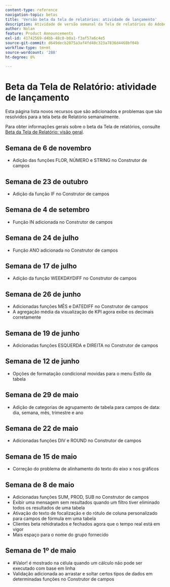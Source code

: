 ```yaml
---
content-type: reference
navigation-topic: betas
title: 'Versão beta da tela de relatórios: atividade de lançamento'
description: Atividade de versão semanal da Tela de relatórios do Adobe Workfront beta
author: Nolan
feature: Product Announcements
exl-id: 41742569-d4bb-48c0-b0a1-f3af57a6c4e5
source-git-commit: d649decb2875a3af4fd40c323a7836d4468bf04b
workflow-type: tm+mt
source-wordcount: '288'
ht-degree: 0%

---
```



# Beta da Tela de Relatório: atividade de lançamento

Esta página lista novos recursos que são adicionados e problemas que são resolvidos para a tela beta de Relatório semanalmente.

Para obter informações gerais sobre o beta da Tela de relatórios, consulte [Beta da Tela de Relatório: visão geral](/help/quicksilver/product-announcements/betas/reporting-canvas-beta/reporting-canvas-beta-overview.md).

## Semana de 6 de novembro

* Adição das funções FLOR, NÚMERO e STRING no Construtor de campos

## Semana de 23 de outubro

* Adição da função IF no Construtor de campos

## Semana de 4 de setembro

* Função IN adicionada no Construtor de campos

## Semana de 24 de julho

* Função ANO adicionada no Construtor de campos

## Semana de 17 de julho

* Adição da função WEEKDAYDIFF no Construtor de campos

## Semana de 26 de junho

* Adicionadas funções MÊS e DATEDIFF no Construtor de campos
* A agregação média da visualização de KPI agora exibe os decimais corretamente

## Semana de 19 de junho

* Adicionadas funções ESQUERDA e DIREITA no Construtor de campos

## Semana de 12 de junho

* Opções de formatação condicional movidas para o menu Estilo da tabela

## Semana de 29 de maio

* Adição de categorias de agrupamento de tabela para campos de data: dia, semana, mês, trimestre e ano

## Semana de 22 de maio

* Adicionadas funções DIV e ROUND no Construtor de campos

## Semana de 15 de maio

* Correção do problema de alinhamento do texto do eixo x nos gráficos

## Semana de 8 de maio

* Adicionadas funções SUM, PROD, SUB no Construtor de campos
* Exibir uma mensagem sem resultados quando um filtro tiver eliminado todos os resultados de uma tabela
* Ativação do texto de focalização e do rótulo de coluna personalizado para campos de fórmula em uma tabela
* Clientes beta rehidratados e fechados agora que o tempo real está em vigor
* Mais espaço para o nome do grupo fornecido

## Semana de 1º de maio

* #Valor! é mostrado na célula quando um cálculo não pode ser executado com base em linha
* Validação adicionada ao arrastar e soltar certos tipos de dados em determinadas funções no Construtor de campos
